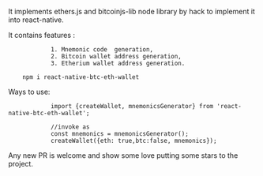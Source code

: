It implements ethers.js and bitcoinjs-lib node library by hack to implement it into react-native.

It contains features :

                1. Mnemonic code  generation,
                2. Bitcoin wallet address generation,
                3. Etherium wallet address generation.

        npm i react-native-btc-eth-wallet

Ways to use:

                import {createWallet, mnemonicsGenerator} from 'react-native-btc-eth-wallet';

                //invoke as
                const mnemonics = mnemonicsGenerator();
                createWallet({eth: true,btc:false, mnemonics});

Any new PR is welcome and show some love putting some stars to the project.
